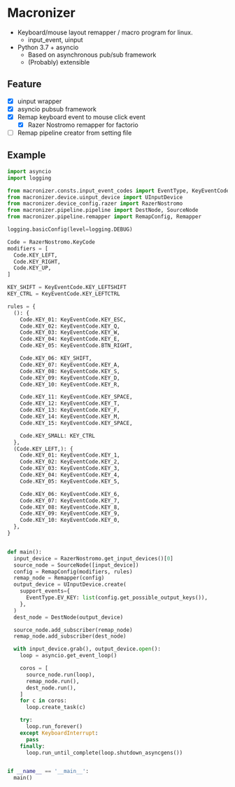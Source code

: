 Macronizer
==========

- Keyboard/mouse layout remapper / macro program for linux.
    - input_event, uinput
- Python 3.7 + asyncio
    - Based on asynchronous pub/sub framework
    - (Probably) extensible

Feature
-------
- [x] uinput wrapper
- [x] asyncio pubsub framework
- [x] Remap keyboard event to mouse click event
    - [x] Razer Nostromo remapper for factorio
- [ ] Remap pipeline creator from setting file

Example
-------
```python
import asyncio
import logging

from macronizer.consts.input_event_codes import EventType, KeyEventCode
from macronizer.device.uinput_device import UInputDevice
from macronizer.device_config.razer import RazerNostromo
from macronizer.pipeline.pipeline import DestNode, SourceNode
from macronizer.pipeline.remapper import RemapConfig, Remapper

logging.basicConfig(level=logging.DEBUG)

Code = RazerNostromo.KeyCode
modifiers = [
  Code.KEY_LEFT,
  Code.KEY_RIGHT,
  Code.KEY_UP,
]

KEY_SHIFT = KeyEventCode.KEY_LEFTSHIFT
KEY_CTRL = KeyEventCode.KEY_LEFTCTRL

rules = {
  (): {
    Code.KEY_01: KeyEventCode.KEY_ESC,
    Code.KEY_02: KeyEventCode.KEY_Q,
    Code.KEY_03: KeyEventCode.KEY_W,
    Code.KEY_04: KeyEventCode.KEY_E,
    Code.KEY_05: KeyEventCode.BTN_RIGHT,

    Code.KEY_06: KEY_SHIFT,
    Code.KEY_07: KeyEventCode.KEY_A,
    Code.KEY_08: KeyEventCode.KEY_S,
    Code.KEY_09: KeyEventCode.KEY_D,
    Code.KEY_10: KeyEventCode.KEY_R,

    Code.KEY_11: KeyEventCode.KEY_SPACE,
    Code.KEY_12: KeyEventCode.KEY_T,
    Code.KEY_13: KeyEventCode.KEY_F,
    Code.KEY_14: KeyEventCode.KEY_M,
    Code.KEY_15: KeyEventCode.KEY_SPACE,

    Code.KEY_SMALL: KEY_CTRL
  },
  (Code.KEY_LEFT,): {
    Code.KEY_01: KeyEventCode.KEY_1,
    Code.KEY_02: KeyEventCode.KEY_2,
    Code.KEY_03: KeyEventCode.KEY_3,
    Code.KEY_04: KeyEventCode.KEY_4,
    Code.KEY_05: KeyEventCode.KEY_5,

    Code.KEY_06: KeyEventCode.KEY_6,
    Code.KEY_07: KeyEventCode.KEY_7,
    Code.KEY_08: KeyEventCode.KEY_8,
    Code.KEY_09: KeyEventCode.KEY_9,
    Code.KEY_10: KeyEventCode.KEY_0,
  },
}


def main():
  input_device = RazerNostromo.get_input_devices()[0]
  source_node = SourceNode([input_device])
  config = RemapConfig(modifiers, rules)
  remap_node = Remapper(config)
  output_device = UInputDevice.create(
    support_events={
      EventType.EV_KEY: list(config.get_possible_output_keys()),
    },
  )
  dest_node = DestNode(output_device)

  source_node.add_subscriber(remap_node)
  remap_node.add_subscriber(dest_node)

  with input_device.grab(), output_device.open():
    loop = asyncio.get_event_loop()

    coros = [
      source_node.run(loop),
      remap_node.run(),
      dest_node.run(),
    ]
    for c in coros:
      loop.create_task(c)

    try:
      loop.run_forever()
    except KeyboardInterrupt:
      pass
    finally:
      loop.run_until_complete(loop.shutdown_asyncgens())


if __name__ == '__main__':
  main()
```


